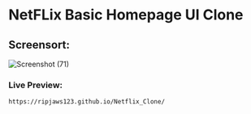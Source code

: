 # NetFLix Basic Homepage UI Clone

## Screensort:

![Screenshot (71)](https://github.com/user-attachments/assets/5a0f730e-bc91-45e5-af36-2df03f1aaffb)

### Live Preview:

    https://ripjaws123.github.io/Netflix_Clone/
